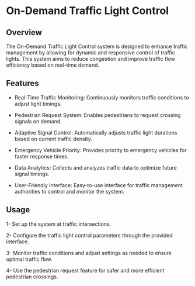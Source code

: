 # On-Demand Traffic Light Control

## Overview
The On-Demand Traffic Light Control system is designed to enhance traffic management by allowing for dynamic and responsive control of traffic lights. This system aims to reduce congestion and improve traffic flow efficiency based on real-time demand.

## Features
* Real-Time Traffic Monitoring: Continuously monitors traffic conditions to adjust light timings.

* Pedestrian Request System: Enables pedestrians to request crossing signals on demand.

* Adaptive Signal Control: Automatically adjusts traffic light durations based on current traffic density.

* Emergency Vehicle Priority: Provides priority to emergency vehicles for faster response times.

* Data Analytics: Collects and analyzes traffic data to optimize future signal timings.

* User-Friendly Interface: Easy-to-use interface for traffic management authorities to control and monitor the system.

## Usage
1- Set up the system at traffic intersections.

2- Configure the traffic light control parameters through the provided interface.

3- Monitor traffic conditions and adjust settings as needed to ensure optimal traffic flow.

4- Use the pedestrian request feature for safer and more efficient pedestrian crossings.
